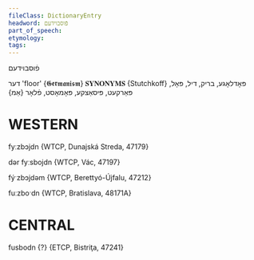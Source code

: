 ```yaml
---
fileClass: DictionaryEntry
headword: פֿוסבוידעם
part_of_speech: 
etymology: 
tags: 
---
```

פֿוסבוידעם

דער
'floor'
{𝕲𝖊𝖗𝖒𝖆𝖓𝖎𝖘𝖒}
𝐒𝐘𝐍𝐎𝐍𝐘𝐌𝐒 {Stutchkoff}
פּאָדלאָגע, בריק, דיל, פּאָל, פּאַרקעט, פּיסאַצקע, פּאָמאָסט, פֿלאָר {אַמ}

WESTERN
========

fyːzbɔjdn {WTCP, Dunajská Streda, 47179}

dər fyːsbojdn {WTCP, Vác, 47197}

fýˑzbɔjdəm {WTCP, Berettyó-Újfalu, 47212}

fuːzboˑdn {WTCP, Bratislava, 48171A} 

CENTRAL
========

fusbodn {?} {ETCP, Bistriţa, 47241}
